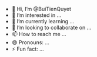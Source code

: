 - 👋 Hi, I’m @BuiTienQuyet
- 👀 I’m interested in ...
- 🌱 I’m currently learning ...
- 💞️ I’m looking to collaborate on ...
- 📫 How to reach me ...
- 😄 Pronouns: ...
- ⚡ Fun fact: ...

<!---
BuiTienQuyet/BuiTienQuyet is a ✨ special ✨ repository because its `README.md` (this file) appears on your GitHub profile.
You can click the Preview link to take a look at your changes.
--->
